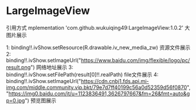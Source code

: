 # LargeImageView

引用方式
mplementation 'com.github.wukuiqing49:LargeImageView:1.0.2'
大图片展示 

1:  binding!!.ivShow.setResource(R.drawable.iv_new_media_zw)  资源文件展示
2:  binding!!.ivShow.setImageUrl("https://www.baidu.com/img/flexible/logo/pc/result.png") 网络地址展示
3:  binding!!.ivShow.setFilePath(result[0]!!.realPath)  file文件展示
4:  binding!!.ivShow.setImageUrl("https://cdn.cnbj1.fds.api.mi-img.com/middle.community.vip.bkt/79e7d7ff40199c56a0d52359d56f0870", "https://img0.baidu.com/it/u=1123836491,3626797667&fm=26&fmt=auto&gp=0.jpg")
    预览图展示
